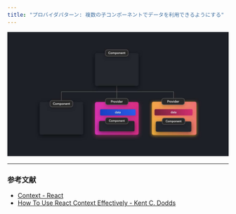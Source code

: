 ```yaml
---
title: "プロバイダパターン: 複数の子コンポーネントでデータを利用できるようにする"
---
```


![](/images/provider-pattern-1280w.jpg)

---

### 参考文献

* [Context - React](https://reactjs.org/docs/context.html)
* [How To Use React Context Effectively - Kent C. Dodds](https://kentcdodds.com/blog/how-to-use-react-context-effectively)

